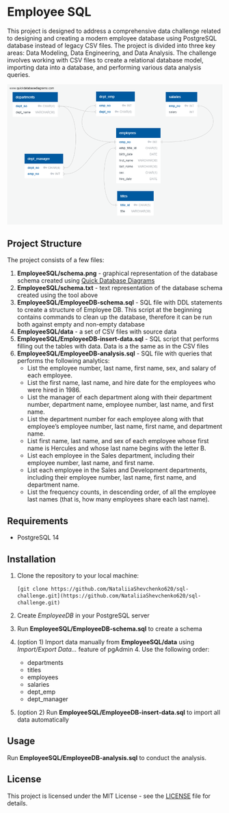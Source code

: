 # Employee SQL

This project is designed to address a comprehensive data challenge related to designing and creating a modern employee database using PostgreSQL database instead of legacy CSV files. 
The project is divided into three key areas: Data Modeling, Data Engineering, and Data Analysis. The challenge involves working with CSV files to create a relational database model, importing data into a database, and performing various data analysis queries.

![schema](EmployeeSQL/schema.png)

## Project Structure

The project consists of a few files:

1. **EmployeeSQL/schema.png** - graphical representation of the database schema created using [Quick Database Diagrams](http://www.quickdatabasediagrams.com/)
2. **EmployeeSQL/schema.txt** - text representation of the database schema created using the tool above
3. **EmployeeSQL/EmployeeDB-schema.sql** - SQL file with DDL statements to create a structure of Employee DB. This script at the beginning contains commands to clean up the database, therefore it can be run both against empty and non-empty database
4. **EmployeeSQL/data** - a set of CSV files with source data
5. **EmployeeSQL/EmployeeDB-insert-data.sql** - SQL script that performs filling out the tables with data. Data is a the same as in the CSV files
6. **EmployeeSQL/EmployeeDB-analysis.sql** - SQL file with queries that performs the following analytics:
   - List the employee number, last name, first name, sex, and salary of each employee.
   - List the first name, last name, and hire date for the employees who were hired in 1986.
   - List the manager of each department along with their department number, department name, employee number, last name, and first name.
   - List the department number for each employee along with that employee’s employee number, last name, first name, and department name.
   - List first name, last name, and sex of each employee whose first name is Hercules and whose last name begins with the letter B.
   - List each employee in the Sales department, including their employee number, last name, and first name.
   - List each employee in the Sales and Development departments, including their employee number, last name, first name, and department name.
   - List the frequency counts, in descending order, of all the employee last names (that is, how many employees share each last name).

## Requirements

- PostgreSQL 14

## Installation

1. Clone the repository to your local machine:

   ```
   [git clone https://github.com/NataliiaShevchenko620/sql-challenge.git](https://github.com/NataliiaShevchenko620/sql-challenge.git)
   ```

2. Create *EmployeeDB* in your PostgreSQL server
3. Run **EmployeeSQL/EmployeeDB-schema.sql** to create a schema
4. (option 1) Import data manually from **EmployeeSQL/data** using *Import/Export Data...* feature of pgAdmin 4. Use the following order:
   - departments
   - titles
   - employees
   - salaries
   - dept_emp
   - dept_manager
5. (option 2) Run **EmployeeSQL/EmployeeDB-insert-data.sql** to import all data automatically

## Usage

Run **EmployeeSQL/EmployeeDB-analysis.sql** to conduct the analysis.

## License

This project is licensed under the MIT License - see the [LICENSE](LICENSE) file for details.
